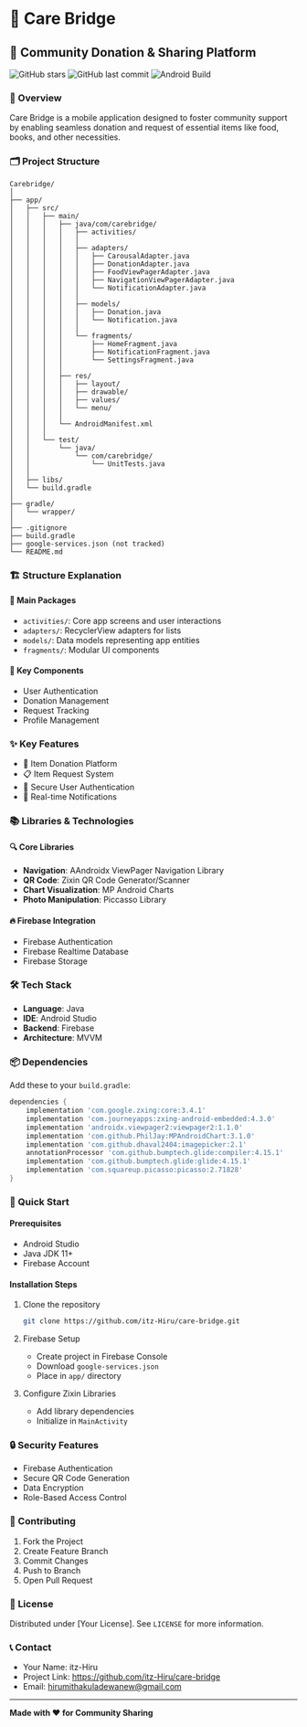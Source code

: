 # 🌉 Care Bridge 

## 🚀 Community Donation & Sharing Platform

![GitHub stars](https://img.shields.io/github/stars/itz-Hiru/care-bridge?style=social)
![GitHub last commit](https://img.shields.io/github/last-commit/itz-Hiru/care-bridge)
![Android Build](https://img.shields.io/badge/Android-Build-green?logo=android)

### 📖 Overview

Care Bridge is a mobile application designed to foster community support by enabling seamless donation and request of essential items like food, books, and other necessities.

### 🗂 Project Structure

```
Carebridge/
│
├── app/
│   ├── src/
│   │   ├── main/
│   │   │   ├── java/com/carebridge/
│   │   │   │   ├── activities/
│   │   │   │   │
│   │   │   │   ├── adapters/
│   │   │   │   │   ├── CarousalAdapter.java
│   │   │   │   │   ├── DonationAdapter.java
│   │   │   │   │   ├── FoodViewPagerAdapter.java
│   │   │   │   │   ├── NavigationViewPagerAdapter.java
│   │   │   │   │   └── NotificationAdapter.java
│   │   │   │   │
│   │   │   │   ├── models/
│   │   │   │   │   ├── Donation.java
│   │   │   │   │   └── Notification.java
│   │   │   │   │
│   │   │   │   └── fragments/
│   │   │   │       ├── HomeFragment.java
│   │   │   │       ├── NotificationFragment.java
│   │   │   │       └── SettingsFragment.java
│   │   │   │
│   │   │   ├── res/
│   │   │   │   ├── layout/
│   │   │   │   ├── drawable/
│   │   │   │   ├── values/
│   │   │   │   └── menu/
│   │   │   │
│   │   │   └── AndroidManifest.xml
│   │   │
│   │   └── test/
│   │       └── java/
│   │           └── com/carebridge/
│   │               └── UnitTests.java
│   │
│   ├── libs/
│   └── build.gradle
│
├── gradle/
│   └── wrapper/
│
├── .gitignore
├── build.gradle
├── google-services.json (not tracked)
└── README.md
```

### 🏗 Structure Explanation

#### 📁 Main Packages
- `activities/`: Core app screens and user interactions
- `adapters/`: RecyclerView adapters for lists
- `models/`: Data models representing app entities
- `fragments/`: Modular UI components

#### 🔑 Key Components
- User Authentication
- Donation Management
- Request Tracking
- Profile Management

### ✨ Key Features

- 🎁 Item Donation Platform
- 📋 Item Request System
- 🔐 Secure User Authentication
- 🔔 Real-time Notifications

### 📚 Libraries & Technologies

#### 🔍 Core Libraries
- **Navigation**: AAndroidx ViewPager Navigation Library
- **QR Code**: Zixin QR Code Generator/Scanner
- **Chart Visualization**: MP Android Charts
- **Photo Manipulation**: Piccasso Library

#### 🔥 Firebase Integration
- Firebase Authentication
- Firebase Realtime Database
- Firebase Storage

### 🛠 Tech Stack
- **Language**: Java
- **IDE**: Android Studio
- **Backend**: Firebase
- **Architecture**: MVVM

### 📦 Dependencies

Add these to your `build.gradle`:

```groovy
dependencies {
    implementation 'com.google.zxing:core:3.4.1'
    implementation 'com.journeyapps:zxing-android-embedded:4.3.0'
    implementation 'androidx.viewpager2:viewpager2:1.1.0'
    implementation 'com.github.PhilJay:MPAndroidChart:3.1.0'
    implementation 'com.github.dhaval2404:imagepicker:2.1'
    annotationProcessor 'com.github.bumptech.glide:compiler:4.15.1'
    implementation 'com.github.bumptech.glide:glide:4.15.1'
    implementation 'com.squareup.picasso:picasso:2.71828'
}
```

### 🚀 Quick Start

#### Prerequisites
- Android Studio
- Java JDK 11+
- Firebase Account

#### Installation Steps
1. Clone the repository
   ```bash
   git clone https://github.com/itz-Hiru/care-bridge.git

2. Firebase Setup
   - Create project in Firebase Console
   - Download `google-services.json`
   - Place in `app/` directory

3. Configure Zixin Libraries
   - Add library dependencies
   - Initialize in `MainActivity`

### 🔒 Security Features
- Firebase Authentication
- Secure QR Code Generation
- Data Encryption
- Role-Based Access Control

### 🤝 Contributing
1. Fork the Project
2. Create Feature Branch
3. Commit Changes
4. Push to Branch
5. Open Pull Request

### 📝 License
Distributed under [Your License]. See `LICENSE` for more information.

### 📞 Contact
- Your Name: itz-Hiru
- Project Link: https://github.com/itz-Hiru/care-bridge
- Email: hirumithakuladewanew@gmail.com

---

**Made with ❤️ for Community Sharing**
